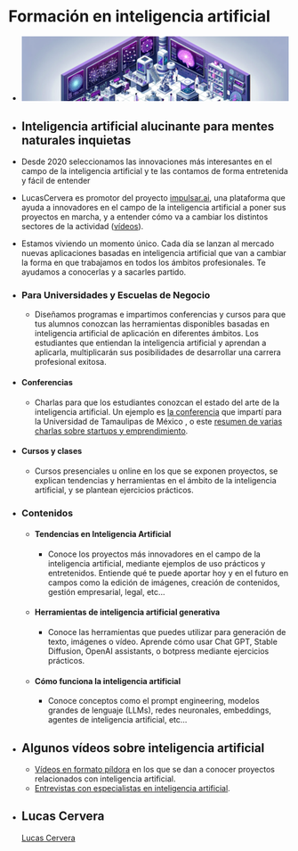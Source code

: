 # Formación en inteligencia artificial
- ![DALL·E 2024-05-30 12.55.28 - An isometric landscape of an artificial intelligence laboratory, predominately in shades of purple banner.png](../assets/ia_banner.png)
- ## **Inteligencia artificial alucinante para mentes naturales inquietas**
- Desde 2020 seleccionamos las innovaciones más interesantes en el campo de la inteligencia artificial y te las contamos de forma entretenida y fácil de entender
- LucasCervera es promotor del proyecto [impulsar.ai](http://impulsar.ai), una plataforma que ayuda a innovadores en el campo de la inteligencia artificial a poner sus proyectos en marcha, y a entender cómo va a cambiar los distintos sectores de la actividad ([vídeos](https://www.youtube.com/@impulsarai/videos)).
- Estamos viviendo un momento único. Cada día se lanzan al mercado nuevas aplicaciones basadas en inteligencia artificial que van a cambiar la forma en que trabajamos en todos los ámbitos profesionales. Te ayudamos a conocerlas y a sacarles partido.
- ### **Para Universidades y Escuelas de Negocio**
  - Diseñamos programas e impartimos conferencias y cursos para que tus alumnos conozcan las herramientas disponibles basadas en inteligencia artificial de aplicación en diferentes ámbitos. Los estudiantes que entiendan la inteligencia artificial y aprendan a aplicarla, multiplicarán sus posibilidades de desarrollar una carrera profesional exitosa.
- #### **Conferencias**
  - Charlas para que los estudiantes conozcan el estado del arte de la inteligencia artificial. Un ejemplo es [la conferencia](https://youtu.be/j4lu36Lxvk4?t=12) que impartí para la Universidad de Tamaulipas de México , o este [resumen de varias charlas sobre startups y emprendimiento](https://www.youtube.com/watch?v=n8vGEpSRguQ&t=4s).
- #### **Cursos y clases**
  - Cursos presenciales u online en los que se exponen proyectos, se explican tendencias y herramientas en el ámbito de la inteligencia artificial, y se plantean ejercicios prácticos.
- ### **Contenidos**
  - #### **Tendencias en Inteligencia Artificial**
    - Conoce los proyectos más innovadores en el campo de la inteligencia artificial, mediante ejemplos de uso prácticos y entretenidos. Entiende qué te puede aportar hoy y en el futuro en campos como la edición de imágenes, creación de contenidos, gestión empresarial, legal, etc…
  - #### **Herramientas de inteligencia artificial generativa**
    - Conoce las herramientas que puedes utilizar para generación de texto, imágenes o vídeo. Aprende cómo usar Chat GPT, Stable Diffusion, OpenAI assistants, o botpress mediante ejercicios prácticos.
  - #### **Cómo funciona la inteligencia artificial**
    - Conoce conceptos como el prompt engineering, modelos grandes de lenguaje (LLMs), redes neuronales, embeddings, agentes de inteligencia artificial, etc…
- ## **Algunos vídeos sobre inteligencia artificial**
  - [Vídeos en formato píldora](https://innteresante.com/#/pages/ia) en los que se dan a conocer proyectos relacionados con inteligencia artificial.
  - [Entrevistas con especialistas en inteligencia artificial](https://impulsar.ai/#/pages/videos).
- ## Lucas Cervera
  
  [Lucas Cervera](sobre_mi.md#lucas ':include')
